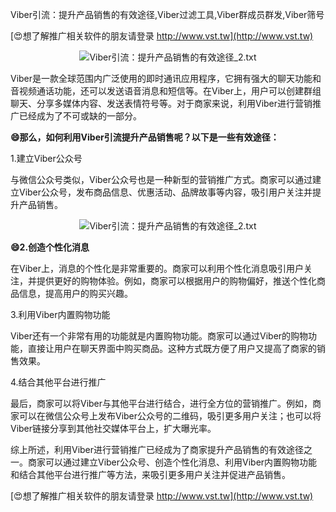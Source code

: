 Viber引流：提升产品销售的有效途径,Viber过滤工具,Viber群成员群发,Viber筛号

[😍想了解推广相关软件的朋友请登录 http://www.vst.tw](http://www.vst.tw)

 <center><img src="https://vst.tw/MP4/tuiguang/png/2.png" alt="Viber引流：提升产品销售的有效途径_2.txt"></center>

Viber是一款全球范围内广泛使用的即时通讯应用程序，它拥有强大的聊天功能和音视频通话功能，还可以发送语音消息和短信等。在Viber上，用户可以创建群组聊天、分享多媒体内容、发送表情符号等。对于商家来说，利用Viber进行营销推广已经成为了不可或缺的一部分。

**😄那么，如何利用Viber引流提升产品销售呢？以下是一些有效途径：**

1.建立Viber公众号

与微信公众号类似，Viber公众号也是一种新型的营销推广方式。商家可以通过建立Viber公众号，发布商品信息、优惠活动、品牌故事等内容，吸引用户关注并提升产品销售。

 <center><img src="https://vst.tw/MP4/tuiguang/png/6.png" alt="Viber引流：提升产品销售的有效途径_2.txt"></center>

**😄2.创造个性化消息**

在Viber上，消息的个性化是非常重要的。商家可以利用个性化消息吸引用户关注，并提供更好的购物体验。例如，商家可以根据用户的购物偏好，推送个性化商品信息，提高用户的购买兴趣。

3.利用Viber内置购物功能

Viber还有一个非常有用的功能就是内置购物功能。商家可以通过Viber的购物功能，直接让用户在聊天界面中购买商品。这种方式既方便了用户又提高了商家的销售效果。

4.结合其他平台进行推广

最后，商家可以将Viber与其他平台进行结合，进行全方位的营销推广。例如，商家可以在微信公众号上发布Viber公众号的二维码，吸引更多用户关注；也可以将Viber链接分享到其他社交媒体平台上，扩大曝光率。

综上所述，利用Viber进行营销推广已经成为了商家提升产品销售的有效途径之一。商家可以通过建立Viber公众号、创造个性化消息、利用Viber内置购物功能和结合其他平台进行推广等方法，来吸引更多用户关注并促进产品销售。

[😍想了解推广相关软件的朋友请登录 http://www.vst.tw](http://www.vst.tw)



